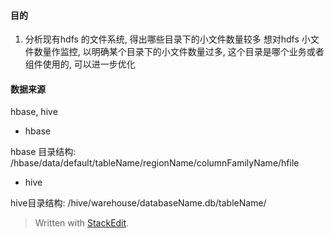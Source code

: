 #### 目的 
1. 分析现有hdfs 的文件系统, 得出哪些目录下的小文件数量较多
想对hdfs 小文件数量作监控, 以明确某个目录下的小文件数量过多, 这个目录是哪个业务或者组件使用的, 可以进一步优化

#### 数据来源
hbase, hive

* hbase


hbase 目录结构: /hbase/data/default/tableName/regionName/columnFamilyName/hfile

* hive 

hive目录结构: /hive/warehouse/databaseName.db/tableName/





> Written with [StackEdit](https://stackedit.io/).
<!--stackedit_data:
eyJoaXN0b3J5IjpbLTM2Mzg1Njk1NCwtMTM3MDEzNzc4LDMxMz
MzMDAyNCwxMTU0ODc5ODE1LDIwMTYwODY4M119
-->